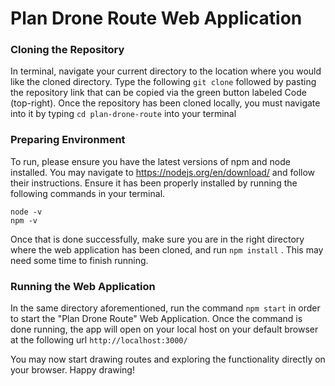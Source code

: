 # Plan Drone Route Web Application

### Cloning the Repository

In terminal, navigate your current directory to the location where you would like the cloned directory. Type the following
`git clone`
followed by pasting the repository link that can be copied via the green button labeled Code (top-right).
Once the repository has been cloned locally, you must navigate into it by typing
`cd plan-drone-route`
into your terminal

### Preparing Environment

To run, please ensure you have the latest versions of npm and node installed.
You may navigate to https://nodejs.org/en/download/ and follow their instructions. Ensure it has been properly installed by running the following commands in your terminal.

```
node -v
npm -v
```

Once that is done successfully, make sure you are in the right directory where the web application has been cloned, and run `npm install` .
This may need some time to finish running.

### Running the Web Application

In the same directory aforementioned, run the command
`npm start`
in order to start the "Plan Drone Route" Web Application. Once the command is done running, the app will open on your local host on your default browser at the following url
`http://localhost:3000/`

You may now start drawing routes and exploring the functionality directly on your browser. Happy drawing!
